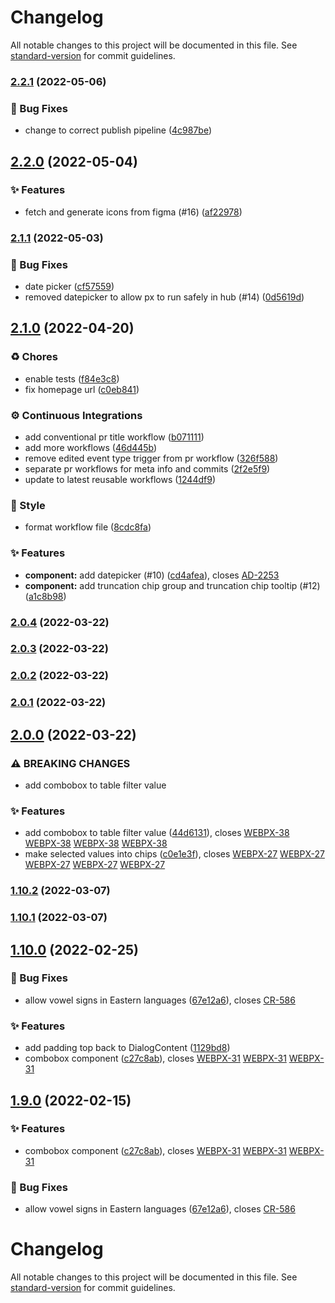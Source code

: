# Changelog

All notable changes to this project will be documented in this file. See [standard-version](https://github.com/conventional-changelog/standard-version) for commit guidelines.

### [2.2.1](https://github.com/KL-Engineering/kidsloop-px/branches/compare/v2.2.1%0Dv2.2.0) (2022-05-06)


### 🐛 Bug Fixes

* change to correct publish pipeline ([4c987be](https://github.com/KL-Engineering/kidsloop-px/commits/4c987be88b7f574de941e1f4cf13c21834696ba8))

## [2.2.0](https://github.com/KL-Engineering/kidsloop-px/branches/compare/v2.2.0%0Dv2.1.1) (2022-05-04)


### ✨ Features

* fetch and generate icons from figma (#16) ([af22978](https://github.com/KL-Engineering/kidsloop-px/commits/af2297888f830d38888d831684fe01fc2706673a))

### [2.1.1](https://github.com/KL-Engineering/kidsloop-px/branches/compare/v2.1.1%0Dv2.1.0) (2022-05-03)


### 🐛 Bug Fixes

* date picker ([cf57559](https://github.com/KL-Engineering/kidsloop-px/commits/cf57559f6c7c744f5a761f3cade238dca595ae6a))
* removed datepicker to allow px to run safely in hub (#14) ([0d5619d](https://github.com/KL-Engineering/kidsloop-px/commits/0d5619d6fede2eb0d7b3934beeffad2fcc06a6e8))

## [2.1.0](https://github.com/KL-Engineering/kidsloop-px/branches/compare/v2.1.0%0Dv2.0.4) (2022-04-20)


### ♻️ Chores

* enable tests ([f84e3c8](https://github.com/KL-Engineering/kidsloop-px/commits/f84e3c80d76e63c9e1918ee1389d61a9592225ac))
* fix homepage url ([c0eb841](https://github.com/KL-Engineering/kidsloop-px/commits/c0eb841ee79f0e95299b403803cc0697e9e38b39))


### ⚙️ Continuous Integrations

* add conventional pr title workflow ([b071111](https://github.com/KL-Engineering/kidsloop-px/commits/b071111f6fa829fc4e723bce0e3ca765bab7d95f))
* add more workflows ([46d445b](https://github.com/KL-Engineering/kidsloop-px/commits/46d445b54772646616959da5d5bbd981d58c2ed0))
* remove edited event type trigger from pr workflow ([326f588](https://github.com/KL-Engineering/kidsloop-px/commits/326f588d1f4df8cc72acda2f1a463eb4f572c727))
* separate pr workflows for meta info and commits ([2f2e5f9](https://github.com/KL-Engineering/kidsloop-px/commits/2f2e5f9d1ebb7a59fc66934f9f9052e210930e6e))
* update to latest reusable workflows ([1244df9](https://github.com/KL-Engineering/kidsloop-px/commits/1244df9de286459933f80e8b0bf9579ed1931dc9))


### 💎 Style

* format workflow file ([8cdc8fa](https://github.com/KL-Engineering/kidsloop-px/commits/8cdc8fa7ceef5dedc055c0ffd2f679c94af6f11a))


### ✨ Features

* **component:** add datepicker (#10) ([cd4afea](https://github.com/KL-Engineering/kidsloop-px/commits/cd4afea7169043b0841df41cf210e55858318626)), closes [AD-2253](https://calmisland.atlassian.net/browse/AD-2253)
* **component:** add truncation chip group and truncation chip tooltip (#12) ([a1c8b98](https://github.com/KL-Engineering/kidsloop-px/commits/a1c8b98849f7c4013ce960a5eba35c040ed2dd87))

### [2.0.4](https://github.com/KL-Engineering/kidsloop-px/branches/compare/v2.0.4%0Dv2.0.3) (2022-03-22)

### [2.0.3](https://github.com/KL-Engineering/kidsloop-px/branches/compare/v2.0.3%0Dv2.0.2) (2022-03-22)

### [2.0.2](https://github.com/KL-Engineering/kidsloop-px/branches/compare/v2.0.2%0Dv2.0.1) (2022-03-22)

### [2.0.1](https://github.com/KL-Engineering/kidsloop-px/branches/compare/v2.0.1%0Dv2.0.0) (2022-03-22)

## [2.0.0](https://github.com/KL-Engineering/kidsloop-px/branches/compare/v2.0.0%0Dv1.10.2) (2022-03-22)


### ⚠ BREAKING CHANGES

* add combobox to table filter value

### ✨ Features

* add combobox to table filter value ([44d6131](https://github.com/KL-Engineering/kidsloop-px/commits/44d61317931ae6ba4b00d435e66c5ccb0c03a67e)), closes [WEBPX-38](https://calmisland.atlassian.net/browse/WEBPX-38) [WEBPX-38](https://calmisland.atlassian.net/browse/WEBPX-38) [WEBPX-38](https://calmisland.atlassian.net/browse/WEBPX-38) [WEBPX-38](https://calmisland.atlassian.net/browse/WEBPX-38)
* make selected values into chips ([c0e1e3f](https://github.com/KL-Engineering/kidsloop-px/commits/c0e1e3f7471ad1aa1b1d36565bd38215bcd4b578)), closes [WEBPX-27](https://calmisland.atlassian.net/browse/WEBPX-27) [WEBPX-27](https://calmisland.atlassian.net/browse/WEBPX-27) [WEBPX-27](https://calmisland.atlassian.net/browse/WEBPX-27) [WEBPX-27](https://calmisland.atlassian.net/browse/WEBPX-27) [WEBPX-27](https://calmisland.atlassian.net/browse/WEBPX-27)

### [1.10.2](https://bitbucket.org/calmisland/kidsloop-px/branches/compare/1.10.2%0D1.10.1) (2022-03-07)

### [1.10.1](https://bitbucket.org/calmisland/kidsloop-px/branches/compare/1.10.1%0D1.10.0) (2022-03-07)

## [1.10.0](https://bitbucket.org/calmisland/kidsloop-px/branches/compare/1.10.0%0D1.8.1) (2022-02-25)


### 🐛 Bug Fixes

* allow vowel signs in Eastern languages ([67e12a6](https://bitbucket.org/calmisland/kidsloop-px/commits/67e12a61a3903c8c38ceed8a529af3563b6d0bcc)), closes [CR-586](https://calmisland.atlassian.net/browse/CR-586)


### ✨ Features

* add padding top back to DialogContent ([1129bd8](https://bitbucket.org/calmisland/kidsloop-px/commits/1129bd8d413574dfd0d4d6a4561bea6813953a02))
* combobox component ([c27c8ab](https://bitbucket.org/calmisland/kidsloop-px/commits/c27c8ab49edf7ecc32e8f0a17ee94a9cb8de0c0a)), closes [WEBPX-31](https://calmisland.atlassian.net/browse/WEBPX-31) [WEBPX-31](https://calmisland.atlassian.net/browse/WEBPX-31) [WEBPX-31](https://calmisland.atlassian.net/browse/WEBPX-31)

## [1.9.0](https://bitbucket.org/calmisland/kidsloop-px/branches/compare/1.9.0%0D1.8.1) (2022-02-15)


### ✨ Features

* combobox component ([c27c8ab](https://bitbucket.org/calmisland/kidsloop-px/commits/c27c8ab49edf7ecc32e8f0a17ee94a9cb8de0c0a)), closes [WEBPX-31](https://calmisland.atlassian.net/browse/WEBPX-31) [WEBPX-31](https://calmisland.atlassian.net/browse/WEBPX-31) [WEBPX-31](https://calmisland.atlassian.net/browse/WEBPX-31)


### 🐛 Bug Fixes

* allow vowel signs in Eastern languages ([67e12a6](https://bitbucket.org/calmisland/kidsloop-px/commits/67e12a61a3903c8c38ceed8a529af3563b6d0bcc)), closes [CR-586](https://calmisland.atlassian.net/browse/CR-586)

# Changelog

All notable changes to this project will be documented in this file. See [standard-version](https://github.com/conventional-changelog/standard-version) for commit guidelines.

